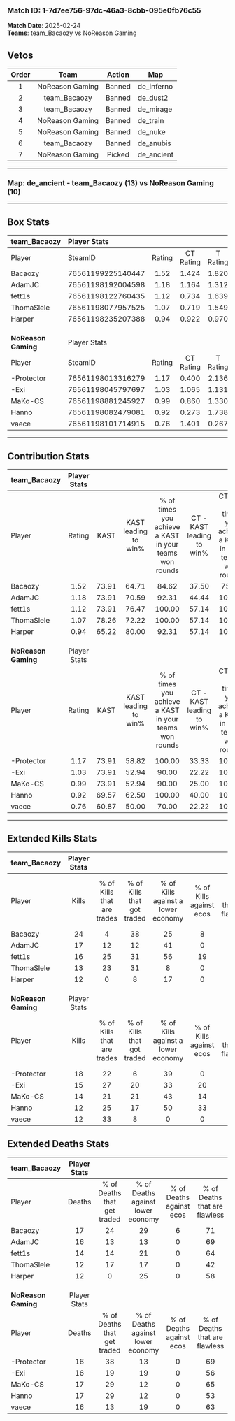 ### Match ID: 1-7d7ee756-97dc-46a3-8cbb-095e0fb76c55  
**Match Date**: 2025-02-24  
**Teams**: team_Bacaozy vs NoReason Gaming  

## Vetos  

| Order | Team | Action | Map |
| :---: | :--: | :----: | --- |
| 1 | NoReason Gaming | Banned | de_inferno |
| 2 | team_Bacaozy | Banned | de_dust2 |
| 3 | team_Bacaozy | Banned | de_mirage |
| 4 | NoReason Gaming | Banned | de_train |
| 5 | NoReason Gaming | Banned | de_nuke |
| 6 | team_Bacaozy | Banned | de_anubis |
| 7 | NoReason Gaming | Picked | de_ancient |

---  

### **Map**: de_ancient - team_Bacaozy (13) vs NoReason Gaming (10)  
---  

## Box Stats  

| **team_Bacaozy**    | Player Stats      |        |           |          |       |       |       |         |        |      |     |
| :- | :- | :-: | :-: | :-: | :-: | :-: | :-: | :-: | :-: | :-: | :-: |
| Player              | SteamID           | Rating | CT Rating | T Rating | KAST  |  ADR  | Kills | Assists | Deaths | K/D  | HS% |
| Bacaozy             | 76561199225140447 |  1.52  |   1.424   |  1.820   | 73.91 | 116.4 |  24   |    9    |   17   | 1.41 | 37  |
| AdamJC              | 76561198192004598 |  1.18  |   1.164   |  1.312   | 73.91 | 88.6  |  17   |    7    |   16   | 1.06 | 29  |
| fett1s              | 76561198122760435 |  1.12  |   0.734   |  1.639   | 73.91 | 63.7  |  16   |    9    |   14   | 1.14 | 37  |
| ThomaSlele          | 76561198077957525 |  1.07  |   0.719   |  1.549   | 78.26 | 66.0  |  13   |    3    |   12   | 1.08 | 46  |
| Harper              | 76561198235207388 |  0.94  |   0.922   |  0.970   | 65.22 | 64.6  |  12   |    6    |   12   | 1.00 | 41  |
|                     |                   |        |           |          |       |       |       |         |        |      |     |
|                     |                   |        |           |          |       |       |       |         |        |      |     |
|                     |                   |        |           |          |       |       |       |         |        |      |     |
| **NoReason Gaming** | Player Stats      |        |           |          |       |       |       |         |        |      |     |
| Player              | SteamID           | Rating | CT Rating | T Rating | KAST  |  ADR  | Kills | Assists | Deaths | K/D  | HS% |
| -Protector          | 76561198013316279 |  1.17  |   0.400   |  2.136   | 73.91 | 75.7  |  18   |    4    |   16   | 1.13 | 55  |
| -Exi                | 76561198045797697 |  1.03  |   1.065   |  1.131   | 73.91 | 69.5  |  15   |    3    |   16   | 0.94 | 33  |
| MaKo-CS             | 76561198881245927 |  0.99  |   0.860   |  1.330   | 73.91 | 73.3  |  14   |    5    |   17   | 0.82 | 71  |
| Hanno               | 76561198082479081 |  0.92  |   0.273   |  1.738   | 69.57 | 76.7  |  12   |   11    |   17   | 0.71 | 50  |
| vaece               | 76561198101714915 |  0.76  |   1.401   |  0.267   | 60.87 | 52.4  |  12   |    2    |   16   | 0.75 | 50  |
---  

## Contribution Stats  

| **team_Bacaozy**    | Player Stats |       |                      |                                                        |                           |                                                             |                          |                                                            |
| :- | :-: | :-: | :-: | :-: | :-: | :-: | :-: | :-: |
| Player              |    Rating    | KAST  | KAST leading to win% | % of times you achieve a KAST in your teams won rounds | CT - KAST leading to win% | CT - % of times you achieve a KAST in your teams won rounds | T - KAST leading to win% | T - % of times you achieve a KAST in your teams won rounds |
| Bacaozy             |     1.52     | 73.91 |        64.71         |                         84.62                          |           37.50           |                            75.00                            |          88.89           |                           88.89                            |
| AdamJC              |     1.18     | 73.91 |        70.59         |                         92.31                          |           44.44           |                           100.00                            |          100.00          |                           88.89                            |
| fett1s              |     1.12     | 73.91 |        76.47         |                         100.00                         |           57.14           |                           100.00                            |          90.00           |                           100.00                           |
| ThomaSlele          |     1.07     | 78.26 |        72.22         |                         100.00                         |           57.14           |                           100.00                            |          81.82           |                           100.00                           |
| Harper              |     0.94     | 65.22 |        80.00         |                         92.31                          |           57.14           |                           100.00                            |          100.00          |                           88.89                            |
|                     |              |       |                      |                                                        |                           |                                                             |                          |                                                            |
|                     |              |       |                      |                                                        |                           |                                                             |                          |                                                            |
|                     |              |       |                      |                                                        |                           |                                                             |                          |                                                            |
| **NoReason Gaming** | Player Stats |       |                      |                                                        |                           |                                                             |                          |                                                            |
| Player              |    Rating    | KAST  | KAST leading to win% | % of times you achieve a KAST in your teams won rounds | CT - KAST leading to win% | CT - % of times you achieve a KAST in your teams won rounds | T - KAST leading to win% | T - % of times you achieve a KAST in your teams won rounds |
| -Protector          |     1.17     | 73.91 |        58.82         |                         100.00                         |           33.33           |                           100.00                            |          72.73           |                           100.00                           |
| -Exi                |     1.03     | 73.91 |        52.94         |                         90.00                          |           22.22           |                           100.00                            |          87.50           |                           87.50                            |
| MaKo-CS             |     0.99     | 73.91 |        52.94         |                         90.00                          |           25.00           |                           100.00                            |          77.78           |                           87.50                            |
| Hanno               |     0.92     | 69.57 |        62.50         |                         100.00                         |           40.00           |                           100.00                            |          72.73           |                           100.00                           |
| vaece               |     0.76     | 60.87 |        50.00         |                         70.00                          |           22.22           |                           100.00                            |          100.00          |                           62.50                            |
---  

## Extended Kills Stats  

| **team_Bacaozy**    | Player Stats |                            |                            |                                    |                         |                              |                                 |                                       |                    |           |
| :- | :-: | :-: | :-: | :-: | :-: | :-: | :-: | :-: | :-: | :-: |
| Player              |    Kills     | % of Kills that are trades | % of Kills that got traded | % of Kills against a lower economy | % of Kills against ecos | % of Kills that are flawless | % of Kills that are close duels | % of Kills that are assisted by flash | Pistol Round Kills | AWP Kills |
| Bacaozy             |      24      |             4              |             38             |                 25                 |            8            |              58              |                4                |                   4                   |         4          |     1     |
| AdamJC              |      17      |             12             |             12             |                 41                 |            0            |              59              |                6                |                  12                   |         9          |     2     |
| fett1s              |      16      |             25             |             31             |                 56                 |           19            |              56              |                6                |                   0                   |         0          |     1     |
| ThomaSlele          |      13      |             23             |             31             |                 8                  |            0            |              62              |                8                |                   0                   |         0          |     4     |
| Harper              |      12      |             0              |             8              |                 17                 |            0            |              75              |                8                |                   0                   |         0          |     0     |
|                     |              |                            |                            |                                    |                         |                              |                                 |                                       |                    |           |
|                     |              |                            |                            |                                    |                         |                              |                                 |                                       |                    |           |
|                     |              |                            |                            |                                    |                         |                              |                                 |                                       |                    |           |
| **NoReason Gaming** | Player Stats |                            |                            |                                    |                         |                              |                                 |                                       |                    |           |
| Player              |    Kills     | % of Kills that are trades | % of Kills that got traded | % of Kills against a lower economy | % of Kills against ecos | % of Kills that are flawless | % of Kills that are close duels | % of Kills that are assisted by flash | Pistol Round Kills | AWP Kills |
| -Protector          |      18      |             22             |             6              |                 39                 |            0            |              78              |                6                |                   0                   |         0          |     2     |
| -Exi                |      15      |             27             |             20             |                 33                 |           20            |              47              |               20                |                   7                   |         0          |     1     |
| MaKo-CS             |      14      |             21             |             21             |                 43                 |           14            |              57              |               14                |                   0                   |         0          |     1     |
| Hanno               |      12      |             25             |             17             |                 50                 |           33            |              75              |                0                |                   8                   |         0          |     0     |
| vaece               |      12      |             33             |             8              |                 0                  |            0            |              50              |               17                |                   8                   |         0          |     2     |
## Extended Deaths Stats  

| **team_Bacaozy**    | Player Stats |                             |                                   |                          |                               |                            |                           |               |
| :- | :-: | :-: | :-: | :-: | :-: | :-: | :-: | :-: |
| Player              |    Deaths    | % of Deaths that get traded | % of Deaths against lower economy | % of Deaths against ecos | % of Deaths that are flawless | % of Deaths that are close | % of Deaths while blinded | Deaths to AWP |
| Bacaozy             |      17      |             24              |                29                 |            6             |              71               |             12             |             6             |       0       |
| AdamJC              |      16      |             13              |                13                 |            0             |              69               |             13             |             6             |       0       |
| fett1s              |      14      |             14              |                21                 |            0             |              64               |             0              |             7             |       0       |
| ThomaSlele          |      12      |             17              |                17                 |            0             |              42               |             25             |             0             |       0       |
| Harper              |      12      |              0              |                25                 |            0             |              58               |             8              |             0             |       0       |
|                     |              |                             |                                   |                          |                               |                            |                           |               |
|                     |              |                             |                                   |                          |                               |                            |                           |               |
|                     |              |                             |                                   |                          |                               |                            |                           |               |
| **NoReason Gaming** | Player Stats |                             |                                   |                          |                               |                            |                           |               |
| Player              |    Deaths    | % of Deaths that get traded | % of Deaths against lower economy | % of Deaths against ecos | % of Deaths that are flawless | % of Deaths that are close | % of Deaths while blinded | Deaths to AWP |
| -Protector          |      16      |             38              |                13                 |            0             |              69               |             0              |             0             |       2       |
| -Exi                |      16      |             19              |                19                 |            0             |              56               |             0              |             6             |       1       |
| MaKo-CS             |      17      |             29              |                12                 |            0             |              65               |             12             |             6             |       5       |
| Hanno               |      17      |             29              |                12                 |            0             |              53               |             18             |             6             |       4       |
| vaece               |      16      |             13              |                19                 |            0             |              63               |             0              |             0             |       1       |
